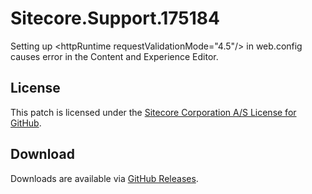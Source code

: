 # Sitecore.Support.175184
Setting up &lt;httpRuntime requestValidationMode=&quot;4.5&quot;/&gt; in web.config causes error in the Content and Experience Editor.

## License  
This patch is licensed under the [Sitecore Corporation A/S License for GitHub](https://github.com/sitecoresupport/Sitecore.Support.175184/blob/master/LICENSE).  

## Download  
Downloads are available via [GitHub Releases](https://github.com/sitecoresupport/Sitecore.Support.175184/releases).  
